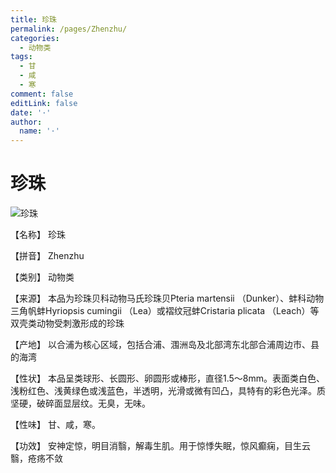 ```yaml
---
title: 珍珠
permalink: /pages/Zhenzhu/
categories: 
  - 动物类
tags: 
  - 甘
  - 咸
  - 寒
comment: false
editLink: false
date: '·'
author: 
  name: '·'
---
```

# 珍珠

![珍珠](https://sys01.lib.hkbu.edu.hk/cmed/mmid/images/B00397.jpg)

<!-- more -->
【名称】	珍珠	

【拼音】	Zhenzhu

【类别】	动物类

【来源】	本品为珍珠贝科动物马氏珍珠贝Pteria martensii （Dunker）、蚌科动物三角帆蚌Hyriopsis cumingii （Lea）或褶纹冠蚌Cristaria plicata （Leach）等双壳类动物受刺激形成的珍珠

【产地】	以合浦为核心区域，包括合浦、涠洲岛及北部湾东北部合浦周边市、县的海湾

【性状】	本品呈类球形、长圆形、卵圆形或棒形，直径1.5～8mm。表面类白色、浅粉红色、浅黄绿色或浅蓝色，半透明，光滑或微有凹凸，具特有的彩色光泽。质坚硬，破碎面显层纹。无臭，无味。

【性味】	甘、咸，寒。

【功效】	安神定惊，明目消翳，解毒生肌。用于惊悸失眠，惊风癫痫，目生云翳，疮疡不敛